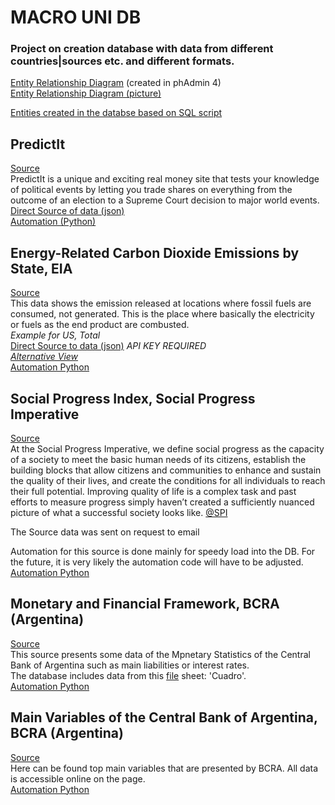 # MACRO UNI DB

### Project on creation database with data from different countries|sources etc. and different formats.  

[Entity Relationship Diagram](https://github.com/alinavit/macro_uni/blob/main/01.%20ERD%20Pg%20Admin%204%20database%20m_uni.pgerd)
(created in phAdmin 4)  
[Entity Relationship Diagram (picture)](https://github.com/alinavit/macro_uni/blob/main/02.%20ERD%20Pg%20Admin%204%20database%20m_uni%20PICTURE.png)  

[Entities created in the databse based on SQL script](https://github.com/alinavit/macro_uni/blob/main/03.%20database_entities%20(EMPTY%20TABLES).sql)  

## PredictIt
[Source](https://www.predictit.org/)  
PredictIt is a unique and exciting real money site that tests your knowledge of political events by letting you trade shares on everything from the outcome of an election to a Supreme Court decision to major world events.  
[Direct Source of data (json)](https://www.predictit.org/api/marketdata/all/)  
[Automation (Python)](https://github.com/alinavit/macro_uni/blob/main/auto_predictit_markets_git.py)  

## Energy-Related Carbon Dioxide Emissions by State, EIA
[Source](https://www.eia.gov/)    
This data shows the emission released at locations where fossil fuels are consumed, not generated. This is the place where basically the electricity or fuels as the end product are combusted.   
*Example for US, Total*  
[Direct Source to data (json)](http://api.eia.gov/series/?api_key=YOUR_API_KEY_HERE&series_id=EMISS.CO2-TOTV-TT-TO-US.A) *API KEY REQUIRED*  
[*Alternative View*](https://www.eia.gov/opendata/qb.php?category=2251669&sdid=EMISS.CO2-TOTV-TT-TO-US.A)  
[Automation Python](https://github.com/alinavit/macro_uni/blob/main/auto_eia_emmision_git.py)  

## Social Progress Index, Social Progress Imperative
[Source](https://www.socialprogress.org/)  
At the Social Progress Imperative, we define social progress as the capacity of a society to meet the basic human needs of its citizens, establish the building blocks that allow citizens and communities to enhance and sustain the quality of their lives, and create the conditions for all individuals to reach their full potential. Improving quality of life is a complex task and past efforts to measure progress simply haven’t created a sufficiently nuanced picture of what a successful society looks like. [@SPI](https://www.socialprogress.org/index/global)  

The Source data was sent on request to email  

Automation for this source is done mainly for speedy load into the DB. For the future, it is very likely the automation code will have to be adjusted.  
[Automation Python](https://github.com/alinavit/macro_uni/blob/main/auto_spi_soc_prog_index_git.py)

## Monetary and Financial Framework, BCRA (Argentina)
[Source](http://www.bcra.gov.ar/)  
This source presents some data of the Mpnetary Statistics of the Central Bank of Argentina such as main liabilities or interest rates.   
The database includes data from this [file](http://www.bcra.gov.ar/Pdfs/PublicacionesEstadisticas/panhis.xls) sheet: 'Cuadro'.  
[Automation Python](https://github.com/alinavit/macro_uni/blob/main/auto_bcra_mon_fin_framework_git.py)


## Main Variables of the Central Bank of Argentina, BCRA (Argentina)
[Source](http://www.bcra.gob.ar//PublicacionesEstadisticas/Principales_variables_i.asp)  
Here can be found top main variables that are presented by BCRA. All data is accessible online on the page.  
[Automation Python](https://github.com/alinavit/macro_uni/blob/main/auto_bcra_main_var_git.py)  
